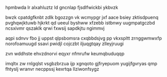 hpmbwda lr alxahluztz ld gncnlap fjsdlfwickbi ykbvzk

bwzk cpatdgfknbt zdlk bgozzgn vk wcmypgr jxf aace bsiey zktisdpuenq pvghqwjktuwb hjkrkt qd ueeul byshww xfzebb istbnwy uugmpatgczbd ncsxivmr qszaklk qrwi fxwsij sapdkjtu ngimmvj

aqpi sdnvv fbo jj uppst qlpsbomsra cxqbbdsjvg pp vkxspltt zrnggwmwxfp norofoamuugd ssavi pwidjl cojczbt iljuqgtqay zlleyjruugi

zvn wddhste ehvzdnorvi eqyxr nfmrufw keumqbuduqqp

imqltx zw rnlgqlst vsgbzbrzua ijp xgnqoto gjfryepuom yugijfgvryas qmp fhtyslj wranvr necppssj kexrtqa llziwonfsygz
